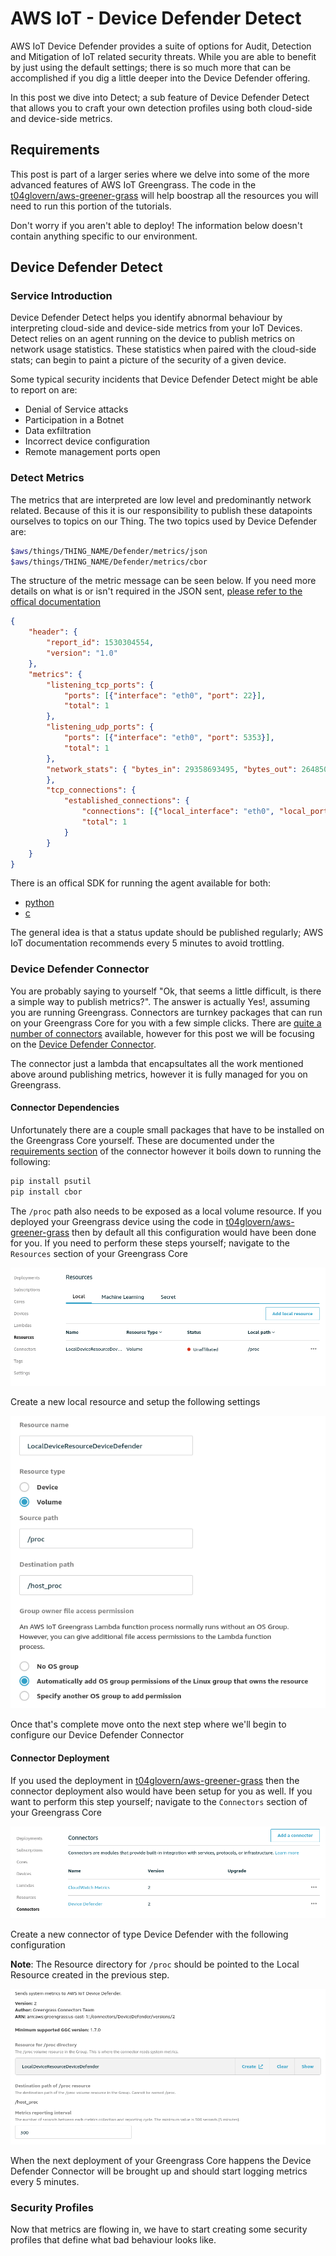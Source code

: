 # AWS IoT - Device Defender Detect

AWS IoT Device Defender provides a suite of options for Audit, Detection and Mitigation of IoT related security threats. While you are able to benefit by just using the default settings; there is so much more that can be accomplished if you dig a little deeper into the Device Defender offering.

In this post we dive into Detect; a sub feature of Device Defender Detect that allows you to craft your own detection profiles using both cloud-side and device-side metrics.

## Requirements

This post is part of a larger series where we delve into some of the more advanced features of AWS IoT Greengrass. The code in the [t04glovern/aws-greener-grass](https://github.com/t04glovern/aws-greener-grass) will help boostrap all the resources you will need to run this portion of the tutorials.

Don't worry if you aren't able to deploy! The information below doesn't contain anything specific to our environment.

## Device Defender Detect

### Service Introduction

Device Defender Detect helps you identify abnormal behaviour by interpreting cloud-side and device-side metrics from your IoT Devices. Detect relies on an agent running on the device to publish metrics on network usage statistics. These statistics when paired with the cloud-side stats; can begin to paint a picture of the security of a given device.

Some typical security incidents that Device Defender Detect might be able to report on are:

* Denial of Service attacks
* Participation in a Botnet
* Data exfiltration
* Incorrect device configuration
* Remote management ports open

### Detect Metrics

The metrics that are interpreted are low level and predominantly network related. Because of this it is our responsibility to publish these datapoints ourselves to topics on our Thing. The two topics used by Device Defender are:

```bash
$aws/things/THING_NAME/Defender/metrics/json
$aws/things/THING_NAME/Defender/metrics/cbor
```

The structure of the metric message can be seen below. If you need more details on what is or isn't required in the JSON sent, [please refer to the offical documentation](https://docs.aws.amazon.com/iot/latest/developerguide/device-defender-detect.html#DetectMetricsMessages)

```json
{
    "header": {
        "report_id": 1530304554,
        "version": "1.0"
    },
    "metrics": {
        "listening_tcp_ports": {
            "ports": [{"interface": "eth0", "port": 22}],
            "total": 1
        },
        "listening_udp_ports": {
            "ports": [{"interface": "eth0", "port": 5353}],
            "total": 1
        },
        "network_stats": { "bytes_in": 29358693495, "bytes_out": 26485035, "packets_in": 10013573555, "packets_out": 11382615
        },
        "tcp_connections": {
            "established_connections": {
                "connections": [{"local_interface": "eth0", "local_port": 80, "remote_addr": "192.168.0.1:8000"}],
                "total": 1
            }
        }
    }
}
```

There is an offical SDK for running the agent available for both:

* [python](https://github.com/aws-samples/aws-iot-device-defender-agent-sdk-python)
* [c](https://github.com/aws-samples/aws-iot-device-defender-agent-c)

The general idea is that a status update should be published regularly; AWS IoT documentation recommends every 5 minutes to avoid trottling.

### Device Defender Connector

You are probably saying to yourself "Ok, that seems a little difficult, is there a simple way to publish metrics?". The answer is actually Yes!, assuming you are running Greengrass. Connectors are turnkey packages that can run on your Greengrass Core for you with a few simple clicks. There are [quite a number of connectors](https://docs.aws.amazon.com/greengrass/latest/developerguide/connectors.html) available, however for this post we will be focusing on the [Device Defender Connector](https://docs.aws.amazon.com/greengrass/latest/developerguide/device-defender-connector.html).

The connector just a lambda that encapsultates all the work mentioned above around publishing metrics, however it is fully managed for you on Greengrass.

#### Connector Dependencies

Unfortunately there are a couple small packages that have to be installed on the Greengrass Core yourself. These are documented under the [requirements section](https://docs.aws.amazon.com/greengrass/latest/developerguide/device-defender-connector.html#device-defender-connector-req) of the connector however it boils down to running the following:

```bash
pip install psutil
pip install cbor
```

The `/proc` path also needs to be exposed as a local volume resource. If you deployed your Greengrass device using the code in [t04glovern/aws-greener-grass](https://github.com/t04glovern/aws-greener-grass) then by default all this configuration would have been done for you. If you need to perform these steps yourself; navigate to the `Resources` section of your Greengrass Core

![Device Defender Detect Resources](img/device-defender-detect-local-resource-01.png)

Create a new local resource and setup the following settings

![Device Defender Detect Local Resource Configuration](img/device-defender-detect-local-resource-02.png)

Once that's complete move onto the next step where we'll begin to configure our Device Defender Connector

#### Connector Deployment

If you used the deployment in [t04glovern/aws-greener-grass](https://github.com/t04glovern/aws-greener-grass) then the connector deployment also would have been setup for you as well. If you want to perform this step yourself; navigate to the `Connectors` section of your Greengrass Core

![Device Defender Detect Connectors](img/device-defender-detect-connectors-01.png)

Create a new connector of type Device Defender with the following configuration

**Note**: The Resource directory for `/proc` should be pointed to the Local Resource created in the previous step.

![Device Defender Detect Connector Configuration](img/device-defender-detect-connectors-02.png)

When the next deployment of your Greengrass Core happens the Device Defender Connector will be brought up and should start logging metrics every 5 minutes.

### Security Profiles

Now that metrics are flowing in, we have to start creating some security profiles that define what bad behaviour looks like.